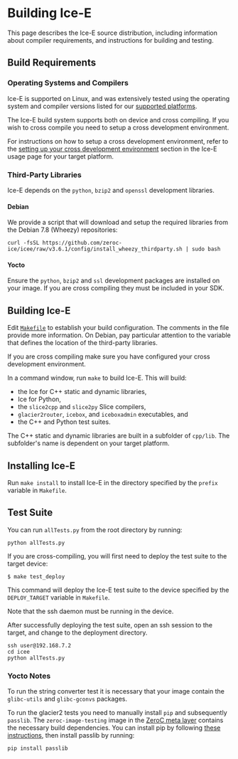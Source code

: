 # Building Ice-E

This page describes the Ice-E source distribution, including information
about compiler requirements, and instructions for building and testing.

## Build Requirements

### Operating Systems and Compilers

Ice-E is supported on Linux, and was extensively tested using the operating
system and compiler versions listed for our [supported platforms][1].

The Ice-E build system supports both on device and cross compiling. If you
wish to cross compile you need to setup a cross development environment.

For instructions on how to setup a cross development environment, refer to
the [setting up your cross development environment][2] section in the
Ice-E usage page for your target platform.

### Third-Party Libraries

Ice-E depends on the `python`, `bzip2` and `openssl` development libraries.

#### Debian

We provide a script that will download and setup the required libraries from
the Debian 7.8 (Wheezy) repositories:

    curl -fsSL https://github.com/zeroc-ice/icee/raw/v3.6.1/config/install_wheezy_thirdparty.sh | sudo bash

#### Yocto

Ensure the `python`, `bzip2` and `ssl` development packages are installed on your image.
If you are cross compiling they must be included in your SDK.

## Building Ice-E

Edit [`Makefile`](./Makefile) to establish your build configuration. The
comments in the file provide more information. On Debian, pay particular
attention to the variable that defines the location of the third-party
libraries.

If you are cross compiling make sure you have configured your cross
development environment.

In a command window, run `make` to build Ice-E. This will build:

- the Ice for C++ static and dynamic libraries,
- Ice for Python,
- the `slice2cpp` and `slice2py` Slice compilers,
- `glacier2router`, `icebox`, and `iceboxadmin` executables, and
- the C++ and Python test suites.

The C++ static and dynamic libraries are built in a subfolder of `cpp/lib`. The
subfolder's name is dependent on your target platform.

## Installing Ice-E

Run `make install` to install Ice-E in the directory specified by the `prefix`
variable in `Makefile`.

## Test Suite

You can run `allTests.py` from the root directory by running:

    python allTests.py

If you are cross-compiling, you will first need to deploy
the test suite to the target device:

    $ make test_deploy

This command will deploy the Ice-E test suite to the device specified by the
`DEPLOY_TARGET` variable in `Makefile`.

Note that the ssh daemon must be running in the device.

After successfully deploying the test suite, open an ssh session to the
target, and change to the deployment directory.

    ssh user@192.168.7.2
    cd icee
    python allTests.py


### Yocto Notes

To run the string converter test it is necessary that your image
contain the `glibc-utils` and `glibc-gconvs` packages.

To run the glacier2 tests you need to manually install `pip` and
subsequently `passlib`. The `zeroc-image-testing` image in the [ZeroC meta layer][3]
contains the necessary build dependencies. You can install pip by following [these instructions][4],
then install passlib by running:

    pip install passlib

[1]: https://doc.zeroc.com/display/Ice36/Supported+Platforms+for+Ice-E+3.6.1
[2]: https://doc.zeroc.com/display/Ice36/Ice-E+Release+Notes
[3]: https://github.com/zeroc-ice/meta-zeroc
[4]: https://pip.pypa.io/en/latest/installing.html
